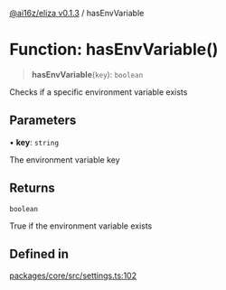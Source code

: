 [@ai16z/eliza v0.1.3](../index.md) / hasEnvVariable

# Function: hasEnvVariable()

> **hasEnvVariable**(`key`): `boolean`

Checks if a specific environment variable exists

## Parameters

• **key**: `string`

The environment variable key

## Returns

`boolean`

True if the environment variable exists

## Defined in

[packages/core/src/settings.ts:102](https://github.com/ai16z/eliza/blob/main/packages/core/src/settings.ts#L102)
